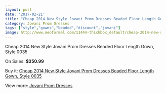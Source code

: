 ```yaml
---
layout: post
date: '2017-02-21'
title: "Cheap 2014 New Style Jovani Prom Dresses Beaded Floor Length Gown, Style 0035"
category: Jovani Prom Dresses
tags: ["style","gowns","beaded","discount","jovani"]
image: http://www.neoformal.com/11444-thickbox_default/cheap-2014-new-style-jovani-prom-dresses-beaded-floor-length-gown-style-0035.jpg
---
```

Cheap 2014 New Style Jovani Prom Dresses Beaded Floor Length Gown, Style 0035

On Sales: **$350.99**
<a href="https://www.neoformal.com/en/jovani-prom-dresses-2014/4088-cheap-2014-new-style-jovani-prom-dresses-beaded-floor-length-gown-style-0035.html"><amp-img layout="responsive" width="600" height="600" src="//www.neoformal.com/11444-thickbox_default/cheap-2014-new-style-jovani-prom-dresses-beaded-floor-length-gown-style-0035.jpg" alt="Cheap 2014 New Style Jovani Prom Dresses Beaded Floor Length Gown, Style 0035 0" /></a>
<a href="https://www.neoformal.com/en/jovani-prom-dresses-2014/4088-cheap-2014-new-style-jovani-prom-dresses-beaded-floor-length-gown-style-0035.html"><amp-img layout="responsive" width="600" height="600" src="//www.neoformal.com/11446-thickbox_default/cheap-2014-new-style-jovani-prom-dresses-beaded-floor-length-gown-style-0035.jpg" alt="Cheap 2014 New Style Jovani Prom Dresses Beaded Floor Length Gown, Style 0035 1" /></a>
<a href="https://www.neoformal.com/en/jovani-prom-dresses-2014/4088-cheap-2014-new-style-jovani-prom-dresses-beaded-floor-length-gown-style-0035.html"><amp-img layout="responsive" width="600" height="600" src="//www.neoformal.com/11445-thickbox_default/cheap-2014-new-style-jovani-prom-dresses-beaded-floor-length-gown-style-0035.jpg" alt="Cheap 2014 New Style Jovani Prom Dresses Beaded Floor Length Gown, Style 0035 2" /></a>

Buy it: [Cheap 2014 New Style Jovani Prom Dresses Beaded Floor Length Gown, Style 0035](https://www.neoformal.com/en/jovani-prom-dresses-2014/4088-cheap-2014-new-style-jovani-prom-dresses-beaded-floor-length-gown-style-0035.html "Cheap 2014 New Style Jovani Prom Dresses Beaded Floor Length Gown, Style 0035")

View more: [Jovani Prom Dresses](https://www.neoformal.com/en/53-jovani-prom-dresses-2014 "Jovani Prom Dresses")